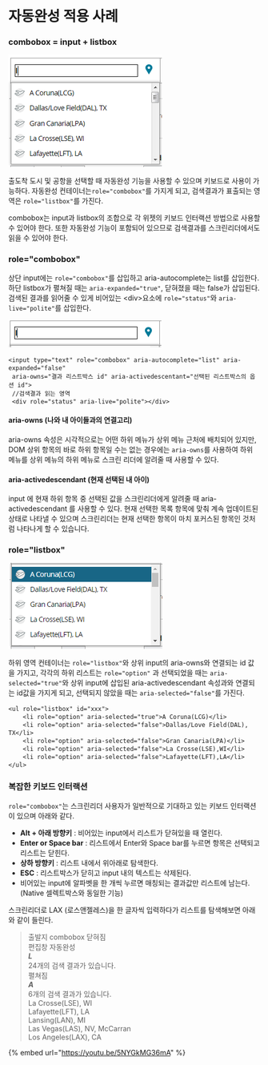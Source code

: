 # 자동완성 적용 사례

### combobox = input + listbox

![](../../.gitbook/assets/image%20%2841%29.png)

출도착 도시 및 공항을 선택할 때 자동완성 기능을 사용할 수 있으며 키보드로 사용이 가능하다. 자동완성 컨테이너는`role="combobox"`를 가지게 되고, 검색결과가 표출되는 영역은 `role="listbox"`를 가진다. 

combobox는 input과 listbox의 조합으로 각 위젯의 키보드 인터랙션 방법으로 사용할 수 있어야 한다. 또한 자동완성 기능이 포함되어 있으므로 검색결과를 스크린리더에서도 읽을 수 있어야 한다.

### role="combobox"

상단 input에는 `role="combobox"`를 삽입하고 aria-autocomplete는 list를 삽입한다.  
하단 listbox가 펼쳐질 때는 `aria-expanded="true"`, 닫혀졌을 때는 false가 삽입된다.  검색된 결과를 읽어줄 수 있게 비어있는 &lt;div&gt;요소에 `role="status"`와 `aria-live="polite"`를 삽입한다.

![](../../.gitbook/assets/image%20%2851%29.png)

```markup
<input type="text" role="combobox" aria-autocomplete="list" aria-expanded="false" 
 aria-owns="결과 리스트박스 id" aria-activedescentant="선택된 리스트박스의 옵션 id">
 //검색결과 읽는 영역
 <div role="status" aria-live="polite"></div>
```

#### aria-owns \(나와 내 아이들과의 연결고리\)

aria-owns 속성은 시각적으로는 어떤 하위 메뉴가 상위 메뉴 근처에 배치되어 있지만, DOM 상위 항목의 바로 하위 항목일 수는 없는 경우에는 `aria-owns`를 사용하여 하위 메뉴를 상위 메뉴의 하위 메뉴로 스크린 리더에 알려줄 때 사용할 수 있다.

#### aria-activedescendant \(현재 선택된 내 아이\)

input 에 현재 하위 항목 중 선택된 값을 스크린리더에게 알려줄 때 aria-activedescendant 를 사용할 수 있다. 현재 선택한 목록 항목에 맞춰 계속 업데이트된 상태로 나타낼 수 있으며 스크린리더는 현재 선택한 항목이 마치 포커스된 항목인 것처럼 나타나게 할 수 있습니다.

### role="listbox"

![](../../.gitbook/assets/image%20%2867%29.png)

하위 영역 컨테이너는 `role="listbox"`와 상위 input의 aria-owns와 연결되는 id 값을 가지고, 각각의 하위 리스트는 `role="option"` 과 선택되었을 때는 `aria-selected="true"`와 상위 input에 삽입된 aria-activedescendant 속성과와 연결되는 id값을 가지게 되고, 선택되지 않았을 때는 `aria-selected="false"`를 가진다.

```markup
<ul role="listbox" id="xxx">
    <li role="option" aria-selected="true">A Coruna(LCG)</li>
    <li role="option" aria-selected="false">Dallas/Love Field(DAL), TX</li>
    <li role="option" aria-selected="false">Gran Canaria(LPA)</li>
    <li role="option" aria-selected="false">La Crosse(LSE),WI</li>
    <li role="option" aria-selected="false">Lafayette(LFT),LA</li>
</ul>
```

### 복잡한 키보드 인터랙션

`role="combobox"`는 스크린리더 사용자가 일반적으로 기대하고 있는 키보드 인터랙션이 있으며 아래와 같다. 

* **Alt + 아래 방향키** : 비어있는 input에서 리스트가 닫혀있을 때 열린다.
* **Enter or Space bar** : 리스트에서 Enter와 Space bar를 누르면 항목은 선택되고 리스트는 닫힌다.
* **상하 방향키** : 리스트 내에서 위아래로 탐색한다.
* **ESC** : 리스트박스가 닫히고 input 내의 텍스트는 삭제된다.
* 비어있는 input에 알파벳을 한 개씩 누르면 매칭되는 결과값만 리스트에 남는다. \(Native 셀렉트박스와 동일한 기능\)

스크린리더로 LAX \(로스앤젤레스\)을 한 글자씩 입력하다가 리스트를 탐색해보면 아래와 같이 들린다.

> 출발지 combobox 닫혀짐  
> 편집창 자동완성  
> _**L**_  
> 24개의 검색 결과가 있습니다.  
> 펼쳐짐  
> _**A**_   
> 6개의 검색 결과가 있습니다.  
> La Crosse\(LSE\), WI  
> Lafayette\(LFT\), LA  
> Lansing\(LAN\), MI  
> Las Vegas\(LAS\), NV, McCarran  
> Los Angeles\(LAX\), CA

{% embed url="https://youtu.be/5NYGkMG36mA" %}



